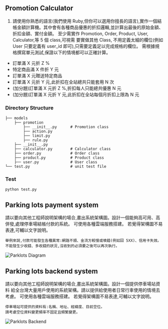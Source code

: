 ## Promotion Calculator
1. 請使用你熟悉的語言(我們使用 Ruby,但你可以選用你擅⻑的語言),實作一個結
帳金額計算機。其中會有各種商品優惠的折扣邏輯,並計算出最後的原始金額、折扣金額、實付金額。
至少需實作 Promotion, Order, Product, User, Calculator,等 5 個 class,可視需
要實做其他 Class, 不用定義太細的欄位(例如 User 只要定義有 user_id 即可),只需要定義足以完成規格的欄位。
需根據規格撰寫單元測試,保證以下的情境都可以正確計算。
* 訂單滿 X 元折 Z %
* 特定商品滿 X 件折 Y 元
* 訂單滿 X 元贈送特定商品
* 訂單滿 X 元折 Y 元,此折扣在全站總共只能套用 N 次
* (加分題)訂單滿 X 元折 Z %,折扣每人只能總共優惠 N 元
* (加分題)訂單滿 X 元折 Y 元,此折扣在全站每個月折扣上限為 N 元
### Directory Structure
```
├── models
    ├── promotion            
        ├── __init__.py      # Promotion class
        ├── action.py
        ├── limit.py
        ├── rule.py
    ├── __init__.py
    ├── calculator.py        # Calculator class
    ├── order.py             # Order class
    ├── product.py           # Product class
    ├── user.py              # User class
└── test.py                  # unit test file
```
### Test
`python test.py`
## Parking lots payment system
請以要向其他工程師說明架構的場合,畫出系統架構圖。設計一個能夠高可用、高併發,處理停車場結帳付款的系統。
可使用各種雲端服務搭建。
若覺得架構圖不易表達,可輔以文字說明。
```
舉例來說,付款可能發生各種異常:網路不順、金流方較慢或噴錯(例如回 5XX)、信用卡失效。
不能發生少收錢、多收錢的狀況,沒收到的必須要之後可以再次執行。
```
![Parklots Diagram](https://user-images.githubusercontent.com/26900749/161310982-0892b2a1-2e5e-48a7-a150-299981c7863b.jpg)
## Parking lots backend system
請以要向其他工程師說明架構的場合,畫出系統架構圖。設計一個提供停車場站資料
給全台灣大量用戶使用的系統架構。請以提供給使用者日常行車使用的情境去考慮。
可使用各種雲端服務搭建。
若覺得架構圖不易表達,可輔以文字說明。
```
停車場站可提供的資料有:名稱、地址、經緯度、目前空位。
請考慮空位資料變更頻率不固定且頻繁變更。
```
![Parklots Backend](https://user-images.githubusercontent.com/26900749/161312275-7c3fdb41-2536-4ac2-a6b2-7fbde11e5d99.jpg)

